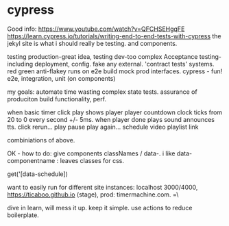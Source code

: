 # cypress

Good info:
https://www.youtube.com/watch?v=QFCHSEHgqFE
https://learn.cypress.io/tutorials/writing-end-to-end-tests-with-cypress
the jekyl site is what i should really be testing. and components.

testing production-great idea, testing dev-too complex Acceptance testing-including deployment, config. fake any external.
'contract tests'
systems.
red green
anti-flakey
runs on e2e build
mock prod interfaces.
cypress - fun! e2e, integration, unit (on components)

my goals:
automate time wasting complex state tests.
assurance of produciton build functionality, perf.

when basic timer
click play
shows player
player countdown clock ticks from 20 to 0 every second +/- 5ms.
when player done
plays sound
announces tts.
click rerun...
play
pause
play again...
schedule
video
playlist
link

combiniations of above.

OK - how to do:
give components classNames / data-. i like data-componentname : leaves classes for css.

<div data-schedule />  get('[data-schedule])

want to easily run for different site instances: localhost 3000/4000, https://ticaboo.github.io (stage), prod: timermachine.com.
=\

dive in learn, will mess it up. keep it simple.
use actions to reduce boilerplate.
